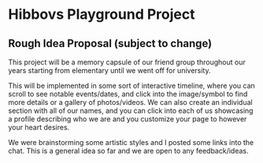 # Hibbovs Playground Project

## Rough Idea Proposal (subject to change) 

This project will be a memory capsule of our friend group throughout our years starting from elementary until we went off for university. 

This will be implemented in some sort of  interactive timeline, where you can scroll to see notable events/dates, and click into the image/symbol to find more details or a gallery of photos/videos. We can also create an individual section with all of our names, and you can click into each of us showcasing a profile describing who we are and you customize your page to however your heart desires.

We were brainstorming some artistic styles and I posted some links into the chat. This is a general idea so far and we are open to any feedback/ideas. 